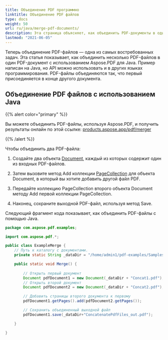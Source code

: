 ```yaml
---
title: Объединение PDF программно
linktitle: Объединение PDF файлов
type: docs
weight: 50
url: ru/java/merge-pdf-documents/
description: Эта страница объясняет, как объединить PDF-документы в один PDF-файл с помощью Java.
lastmod: "2021-06-05"
---
```


Теперь объединение PDF-файлов — одна из самых востребованных задач.
Эта статья показывает, как объединить несколько PDF-файлов в один PDF-документ с использованием Aspose.PDF для Java. Пример написан на Java, но API можно использовать и в других языках программирования. PDF-файлы объединяются так, что первый присоединяется в конце другого документа.

## Объединение PDF файлов с использованием Java

{{% alert color="primary" %}}

Вы можете объединить PDF-файлы, используя Aspose.PDF, и получить результаты онлайн по этой ссылке: [products.aspose.app/pdf/merger](https://products.aspose.app/pdf/merger)

{{% /alert %}}

Чтобы объединить два PDF-файла:

1. Создайте два объекта [Document](https://reference.aspose.com/pdf/java/com.aspose.pdf/class-use/Document), каждый из которых содержит один из входных PDF-файлов.

1. Затем вызовите метод Add коллекции [PageCollection](https://reference.aspose.com/pdf/java/com.aspose.pdf/class-use/PageCollection) для объекта Document, в который вы хотите добавить другой файл PDF.
1. Передайте коллекцию PageCollection второго объекта Document методу Add первой коллекции PageCollection.
1. Наконец, сохраните выходной PDF-файл, используя метод Save.

Следующий фрагмент кода показывает, как объединить PDF-файлы с помощью Java.

```java
package com.aspose.pdf.examples;

import com.aspose.pdf.*;

public class ExampleMerge {
    // Путь к каталогу с документами.
    private static String _dataDir = "/home/admin1/pdf-examples/Samples/";

    public static void Merge() {
        
        // Открыть первый документ
        Document pdfDocument1 = new Document(_dataDir + "Concat1.pdf");
        // Открыть второй документ
        Document pdfDocument2 = new Document(_dataDir + "Concat2.pdf");

        // Добавить страницы второго документа к первому
        pdfDocument1.getPages().add(pdfDocument2.getPages());

        // Сохранить объединенный выходной файл
        pdfDocument1.save(_dataDir+"ConcatenatePdfFiles_out.pdf");

    }

}
```